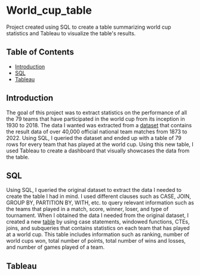 # World_cup_table
Project created using SQL to create a table summarizing world cup statistics and Tableau to visualize the table's results.
## Table of Contents
  - [Introduction](#Introduction)
  - [SQL](#SQL)
  - [Tableau](#Tableau)

## Introduction
The goal of this project was to extract statistics on the performance of all the 79 teams that have participated in the world cup from its inception in 1930 to 2018. The data I wanted was extracted from a [dataset](https://www.kaggle.com/datasets/martj42/international-football-results-from-1872-to-2017?select=results.csv) that contains the result data of over 40,000 official national team matches from 1873 to 2022. Using SQL, I queried the dataset and ended up with a table of 79 rows for every team that has played at the world cup. Using this new table, I used Tableau to create a dashboard that visually showcases the data from the table.

## SQL
Using SQL, I queried the original dataset to extract the data I needed to create the table I had in mind. I used different clauses such as CASE, JOIN, GROUP BY, PARTITION BY, WITH, etc. to query relevant information such as the teams that played in a match, score, winner, loser, and type of tournament. When I obtained the data I needed from the original dataset, I created a new [table](https://github.com/RandomGuy7179/World_cup_table/blob/main/world_cup_table_2.csv) by using case statements, windowed functions, CTEs, joins, and subqueries that contains statistics on each team that has played at a world cup. This table includes information such as ranking, number of world cups won, total number of points, total number of wins and losses, and number of games played of a team.

## Tableau


